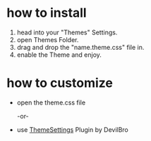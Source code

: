 # how to install

1. head into your "Themes" Settings.
2. open Themes Folder.
3. drag and drop the "name.theme.css" file in.
4. enable the Theme and enjoy.

# how to customize
- open the theme.css file

  -or-
 
- use [ThemeSettings](https://github.com/mwittrien/BetterDiscordAddons/tree/master/Plugins/ThemeSettings) Plugin by DevilBro
